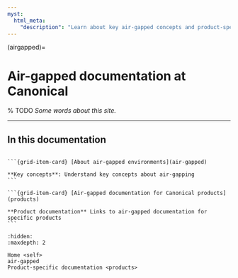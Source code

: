 ```yaml
---
myst:
  html_meta:
    "description": "Learn about key air-gapped concepts and product-specific air-gapped documentation at Canonical, including Landscape, Ubuntu Pro, Juju, and MAAS."
---
```


(airgapped)=
# Air-gapped documentation at Canonical

% TODO
_Some words about this site._

---

## In this documentation

````{grid} 1

```{grid-item-card} [About air-gapped environments](air-gapped)

**Key concepts**: Understand key concepts about air-gapping
```

```{grid-item-card} [Air-gapped documentation for Canonical products](products)

**Product documentation** Links to air-gapped documentation for specific products
```

````

```{toctree}
:hidden:
:maxdepth: 2

Home <self>
air-gapped
Product-specific documentation <products>
